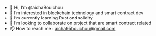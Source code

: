 - 👋 Hi, I’m @aichaBouichou
- 👀 I’m interested in blockchain technology and smart contract dev
- 🌱 I’m currently learning Rust and solidity
- 💞️ I’m looking to collaborate on project that are smart contract related 
- 📫 How to reach me : aicha95bouichou@gmail.com

<!---
elicha1/elicha1 is a ✨ special ✨ repository because its `README.md` (this file) appears on your GitHub profile.
You can click the Preview link to take a look at your changes.
--->
